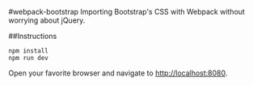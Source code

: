 #webpack-bootstrap
Importing Bootstrap's CSS with Webpack without worrying about jQuery.

##Instructions

``npm install``  
``npm run dev``  

Open your favorite browser and navigate to <http://localhost:8080>.